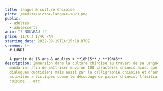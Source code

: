 ```yaml
---
title: langue & culture Chinoise
picto: /medias/pictos-langues-2023.png
public:
  - adultes
  - adolescents
anim: "! NOUVEAU !"
price: 117€ à 174€ /AN
starting_date: 2022-09-19T16:15:18.870Z
creneau: |-
  # LUNDI

  A partir de 16 ans & adultes > **18h15** / **19h45**
description: Immersion dans la culture chinoise au travers de sa langue (le
  mandarin) afin de maîtriser environ 100 caractères chinois ainsi que des
  dialogues quotidiens mais aussi par la calligraphie chinoise et d’autres
  activités artistiques comme le découpage de papier chinois, l’initiation à la
  cuisine... etc.
---
```

